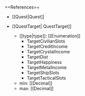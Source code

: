 ==References==
 * [[Quest|Quest]]

 * [[QuestTarget| QuestTarget]]
   * [[type|type]]: [[Enumeration]]
     * TargetCivilianSlots
     * TargetCreditIncome
     * TargetCrystalIncome
     * TargetDist
     * TargetHappiness
     * TargetMetalIncome
     * TargetShipSlots
     * TargetTacticalSlots
   * min: [[Decimal]]
   * max: [[Decimal]]

